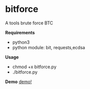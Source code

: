 # bitforce
A tools brute force BTC

**Requirements**
- python3
- python module: bit, requests,ecdsa

**Usage**
- chmod +x bitforce.py
- ./bitforce.py

**Demo**
[demo!](http://sv1.upsieutoc.com/2018/02/12/Screenshot_2018-02-12_04-34-38.png)
